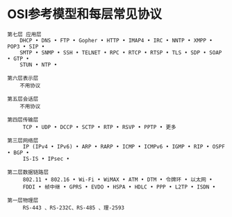 # OSI参考模型和每层常见协议

    第七层 应用层 
        DHCP • DNS • FTP • Gopher • HTTP • IMAP4 • IRC • NNTP • XMPP • POP3 • SIP • 
        SMTP • SNMP • SSH • TELNET • RPC • RTCP • RTSP • TLS • SDP • SOAP • GTP • 
        STUN • NTP •
    
    第六层表示层
        不用协议
                  
    第五层会话层
        不用协议
                  
    第四层传输层
         TCP • UDP • DCCP • SCTP • RTP • RSVP • PPTP • 更多
         
    第三层网络层 
         IP (IPv4 • IPv6) • ARP • RARP • ICMP • ICMPv6 • IGMP • RIP • OSPF • BGP • 
         IS-IS • IPsec •
         
    第二层数据链路层
         802.11 • 802.16 • Wi-Fi • WiMAX • ATM • DTM • 令牌环 • 以太网 • 
         FDDI • 帧中继 • GPRS • EVDO • HSPA • HDLC • PPP • L2TP • ISDN • 
         
    第一层物理层 
         RS-443 、RS-232C、RS-485 、理-2593